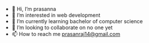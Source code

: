 - 👋 Hi, I’m prasanna
- 👀 I’m interested in web development
- 🌱 I’m currently learning bachelor of computer science
- 💞️ I’m looking to collaborate on no one yet
- 📫 How to reach me prasanraj14@gmail.com

<!---
prasan14/prasan14 is a ✨ special ✨ repository because its `README.md` (this file) appears on your GitHub profile.
You can click the Preview link to take a look at your changes.
--->
